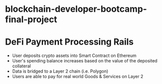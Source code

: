 # blockchain-developer-bootcamp-final-project

# DeFi Payment Processing Rails

- User deposits crypto assets into Smart Contract on Ethereum
- User's spending balance increases based on the value of the deposited collateral
- Data is bridged to a Layer 2 chain (i.e. Polygon)
- Users are able to pay for real world Goods & Services on Layer 2